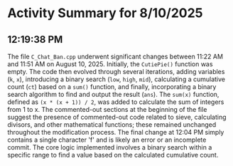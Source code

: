 # Activity Summary for 8/10/2025

## 12:19:38 PM
The file `C_Chat_Ban.cpp` underwent significant changes between 11:22 AM and 11:51 AM on August 10, 2025.  Initially, the `CutiePie()` function was empty.  The code then evolved through several iterations, adding variables (`k`, `x`), introducing a binary search (`low`, `high`, `mid`), calculating a cumulative count (`ct`) based on a `sum()` function, and finally, incorporating a binary search algorithm to find and output the result (`ans`). The `sum(x)` function, defined as `(x * (x + 1)) / 2`, was added to calculate the sum of integers from 1 to x.  The commented-out sections at the beginning of the file suggest the presence of commented-out code related to sieve, calculating divisors, and other mathematical functions; these remained unchanged throughout the modification process.  The final change at 12:04 PM simply contains a single character 'f' and is likely an error or an incomplete commit.  The core logic implemented involves a binary search within a specific range to find a value based on the calculated cumulative count.
